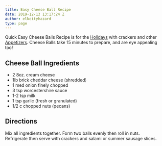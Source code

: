 ```yaml
---
title: Easy Cheese Ball Recipe
date: 2019-12-13 13:17:24 Z
author: elkcityhazard
type: page
---
```


Quick Easy Cheese Balls Recipe is for the [Holidays][1] with crackers and other <a href="/wordpress/appetizers/" rel="noopener noreferrer" target="_blank">Appetizers</a>. Cheese Balls take 15 minutes to prepare, and are eye appealing too!

## Cheese Ball Ingredients

  * 2 8oz. cream cheese
  * 1lb brick cheddar cheese (shredded)
  * 1 med onion finely chopped
  * 3 tsp worcestershire sauce
  * 1-2 tsp milk
  * 1 tsp garlic (fresh or granulated)
  * 1/2 c chopped nuts (pecans)

## Directions

Mix all ingredients together. Form two balls evenly then roll in nuts. Refrigerate then serve with crackers and salami or summer sausage slices.

 [1]: /wordpress/recipes-for-special-occasions-and-events/